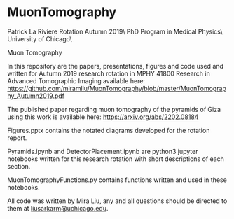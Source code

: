 # MuonTomography
Patrick La Riviere Rotation Autumn 2019\\
PhD Program in Medical Physics\\
University of Chicago\\

Muon Tomography

In this repository are the papers, presentations, figures and code used and written for Autumn 2019 research rotation in MPHY 41800 Research in Advanced Tomographic Imaging available here: https://github.com/miramliu/MuonTomography/blob/master/MuonTomography_Autumn2019.pdf

The published paper regarding muon tomography of the pyramids of Giza using this work is available here: 
https://arxiv.org/abs/2202.08184

Figures.pptx contains the notated diagrams developed for the rotation report. 

Pyramids.ipynb and DetectorPlacement.ipynb are python3 jupyter notebooks written for this research rotation with short descriptions of each section.

MuonTomographyFunctions.py contains functions written and used in these notebooks. 

All code was written by Mira Liu, any and all questions should be directed to them at liusarkarm@uchicago.edu.
